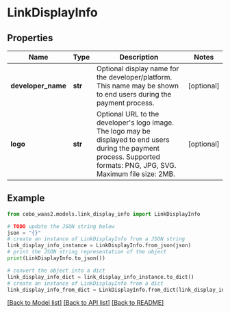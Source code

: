 # LinkDisplayInfo


## Properties

Name | Type | Description | Notes
------------ | ------------- | ------------- | -------------
**developer_name** | **str** | Optional display name for the developer/platform. This name may be shown to end users during the payment process.  | [optional] 
**logo** | **str** | Optional URL to the developer&#39;s logo image. The logo may be displayed to end users during the payment process.  Supported formats: PNG, JPG, SVG. Maximum file size: 2MB.  | [optional] 

## Example

```python
from cobo_waas2.models.link_display_info import LinkDisplayInfo

# TODO update the JSON string below
json = "{}"
# create an instance of LinkDisplayInfo from a JSON string
link_display_info_instance = LinkDisplayInfo.from_json(json)
# print the JSON string representation of the object
print(LinkDisplayInfo.to_json())

# convert the object into a dict
link_display_info_dict = link_display_info_instance.to_dict()
# create an instance of LinkDisplayInfo from a dict
link_display_info_from_dict = LinkDisplayInfo.from_dict(link_display_info_dict)
```
[[Back to Model list]](../README.md#documentation-for-models) [[Back to API list]](../README.md#documentation-for-api-endpoints) [[Back to README]](../README.md)


